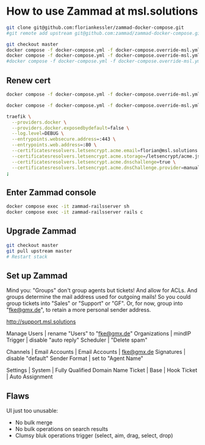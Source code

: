 # How to use Zammad at msl.solutions

```bash
git clone git@github.com:floriankessler/zammad-docker-compose.git
#git remote add upstream git@github.com:zammad/zammad-docker-compose.git

git checkout master
docker compose -f docker-compose.yml -f docker-compose.override-msl.yml up -d && \
docker compose -f docker-compose.yml -f docker-compose.override-msl.yml logs -f
#docker compose -f docker-compose.yml -f docker-compose.override-msl.yml down
```

## Renew cert

```bash
docker compose -f docker-compose.yml -f docker-compose.override-msl.yml down traefik

docker compose -f docker-compose.yml -f docker-compose.override-msl.yml run --rm -ti traefik /bin/sh

traefik \
  --providers.docker \
  --providers.docker.exposedbydefault=false \
  --log.level=DEBUG \
  --entrypoints.websecure.address=:443 \
  --entrypoints.web.address=:80 \
  --certificatesresolvers.letsencrypt.acme.email=florian@msl.solutions \
  --certificatesresolvers.letsencrypt.acme.storage=/letsencrypt/acme.json \
  --certificatesresolvers.letsencrypt.acme.dnschallenge=true \
  --certificatesresolvers.letsencrypt.acme.dnsChallenge.provider=manual \
;
```


## Enter Zammad console

```bash
docker compose exec -it zammad-railsserver sh
docker compose exec -it zammad-railsserver rails c
```

## Upgrade Zammad

```bash
git checkout master
git pull upstream master
# Restart stack
```

## Set up Zammad

Mind you: "Groups" don't group agents but tickets! And allow for ACLs. And groups determine the mail address used for outgoing mails!
So you could group tickets into "Sales" or "Support" or "GF". Or, for now, group into "fke@gmx.de", to retain a more personal sender address.

http://support.msl.solutions

Manage
  Users | rename "Users" to "fke@gmx.de"
  Organizations | mindIP
  Trigger | disable "auto reply"
  Scheduler | "Delete spam"

Channels | Email
  Accounts | Email Accounts | fke@gmx.de
  Signatures | disable "default"
  Sender Format | set to "Agent Name"

Settings |
  System | Fully Qualified Domain Name
  Ticket | Base | Hook
  Ticket | Auto Assignment

## Flaws

UI just too unusable:

- No bulk merge
- No bulk operations on search results
- Clumsy bluk operations trigger (select, aim, drag, select, drop)

